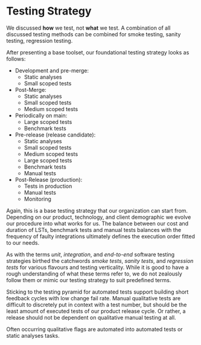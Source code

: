 # Testing Strategy

We discussed **how** we test, not **what** we test. A combination of all discussed testing methods can be combined for smoke testing, sanity testing, regression testing.

After presenting a base toolset, our foundational testing strategy looks as follows:

- Development and pre-merge:
    - Static analyses
    - Small scoped tests
- Post-Merge:
    - Static analyses
    - Small scoped tests
    - Medium scoped tests
- Periodically on main:
    - Large scoped tests
    - Benchmark tests
- Pre-release (release candidate):
    - Static analyses
    - Small scoped tests
    - Medium scoped tests
    - Large scoped tests
    - Benchmark tests
    - Manual tests
- Post-Release (production):
    - Tests in production
    - Manual tests
    - Monitoring

Again, this is a base testing strategy that our organization can start from. Depending on our product, technology, and client demographic we evolve our procedure into what works for us. The balance between our cost and duration of LSTs, benchmark tests and manual tests balances with the frequency of faulty integrations ultimately defines the execution order fitted to our needs.

As with the terms *unit*, *integration*, and *end-to-end* software testing strategies birthed the catchwords *smoke tests*, *sanity tests*, and *regression tests* for various flavours and testing verticality. While it is good to have a rough understanding of what these terms refer to, we do not zealously follow them or mimic our testing strategy to suit predefined terms.

Sticking to the testing pyramid for automated tests support building short feedback cycles with low change fail rate. Manual qualitative tests are difficult to discretely put in context with a test number, but should be the least amount of executed tests of our product release cycle. Or rather, a release should not be dependent on qualitative manual testing at all.

Often occurring qualitative flags are automated into automated tests or static analyses tasks.


